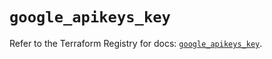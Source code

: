 # `google_apikeys_key`

Refer to the Terraform Registry for docs: [`google_apikeys_key`](https://registry.terraform.io/providers/hashicorp/google/5.39.0/docs/resources/apikeys_key).
